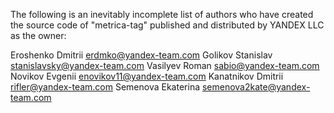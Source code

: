 The following is an inevitably incomplete list of authors who have created
the source code of "metrica-tag" published and distributed by YANDEX LLC
as the owner:

Eroshenko Dmitrii <erdmko@yandex-team.com>
Golikov Stanislav <stanislavsky@yandex-team.com>
Vasilyev Roman <sabio@yandex-team.com>
Novikov Evgenii <enovikov11@yandex-team.com>
Kanatnikov Dmitrii <rifler@yandex-team.com>
Semenova Ekaterina <semenova2kate@yandex-team.com>
